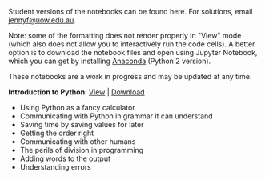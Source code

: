 Student versions of the notebooks can be found here. For solutions, email jennyf@uow.edu.au.

Note: some of the formatting does not render properly in "View" mode (which also does not allow you to interactively run the code cells). A better option is to download the notebook files and open using Jupyter Notebook, which you can get by installing [Anaconda](https://www.anaconda.com/download/) (Python 2 version).

These notebooks are a work in progress and may be updated at any time.

**Introduction to Python**:   [View](http://nbviewer.jupyter.org/github/jennyfisher/computing-modelling-earthsci/blob/master/notebooks/Week2_Intro-to-Python.ipynb) |  [Download](Week2_Intro-to-Python.ipynb) 
- Using Python as a fancy calculator
- Communicating with Python in grammar it can understand
- Saving time by saving values for later
- Getting the order right
- Communicating with other humans
- The perils of division in programming
- Adding words to the output
- Understanding errors

